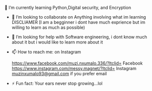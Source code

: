 
🌱 I’m currently learning Python,Digital security, and Encryption

- 👯 I’m looking to collaborate on Anything involving what im learning DISCLIAMER [I am a begginner i dont have much exprience but im willing to learn as much as possible)

- 🤔 I’m looking for help with Software engineering, i dont know much about it but i would like to learn more about it 

- 📫 How to reach me:
 on Instagram 
                     
  https://www.facebook.com/muzi.nxumalo.336/?ltclid= Facebook       
https://www.instagram.com/messy.magnet/?ltclid= Instagram                     
 muzinxumalo93@gmail.com if you prefer email

- ⚡ Fun fact: Your ears never stop growing...lol
<!--
**MuziNxumalo/MuziNxumalo** is a ✨ _special_ ✨ repository because its `README.md` (this file) appears on your GitHub profile.

Here are some ideas to get you started: ...
- 
-->
